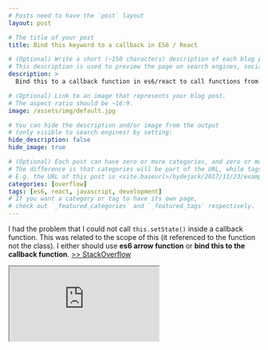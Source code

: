 ```yaml
---
# Posts need to have the `post` layout
layout: post

# The title of your post
title: Bind this keyword to a callback in ES6 / React

# (Optional) Write a short (~150 characters) description of each blog post.
# This description is used to preview the page on search engines, social media, etc.
description: >
  Bind this to a callback function in es6/react to call functions from class scope.

# (Optional) Link to an image that represents your blog post.
# The aspect ratio should be ~16:9.
image: /assets/img/default.jpg

# You can hide the description and/or image from the output
# (only visible to search engines) by setting:
hide_description: false
hide_image: true

# (Optional) Each post can have zero or more categories, and zero or more tags.
# The difference is that categories will be part of the URL, while tags will not.
# E.g. the URL of this post is <site.baseurl>/hydejack/2017/11/23/example-content/
categories: [overflow]
tags: [es6, react, javascript, development]
# If you want a category or tag to have its own page,
# check out `_featured_categories` and `_featured_tags` respectively.
---
```


I had the problem that I could not call `this.setState()` inside a callback function. This was related to the scope of this (it referenced to the function not the class). I either should use **es6 arrow function** or **bind this to the callback function**. [>> StackOverflow](https://stackoverflow.com/a/31045750/1929968) 

<iframe src="https://stackoverflow.com/a/31045750/1929968"></iframe>